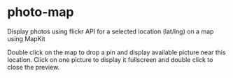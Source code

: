 # photo-map
Display photos using flickr API for a selected location (lat/lng) on a map using MapKit

Double click on the map to drop a pin and display available picture near this location. Click on one picture to display it fullscreen and double click to close the preview.
